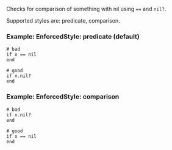 Checks for comparison of something with nil using `==` and
`nil?`.

Supported styles are: predicate, comparison.

### Example: EnforcedStyle: predicate (default)

    # bad
    if x == nil
    end

    # good
    if x.nil?
    end

### Example: EnforcedStyle: comparison

    # bad
    if x.nil?
    end

    # good
    if x == nil
    end
